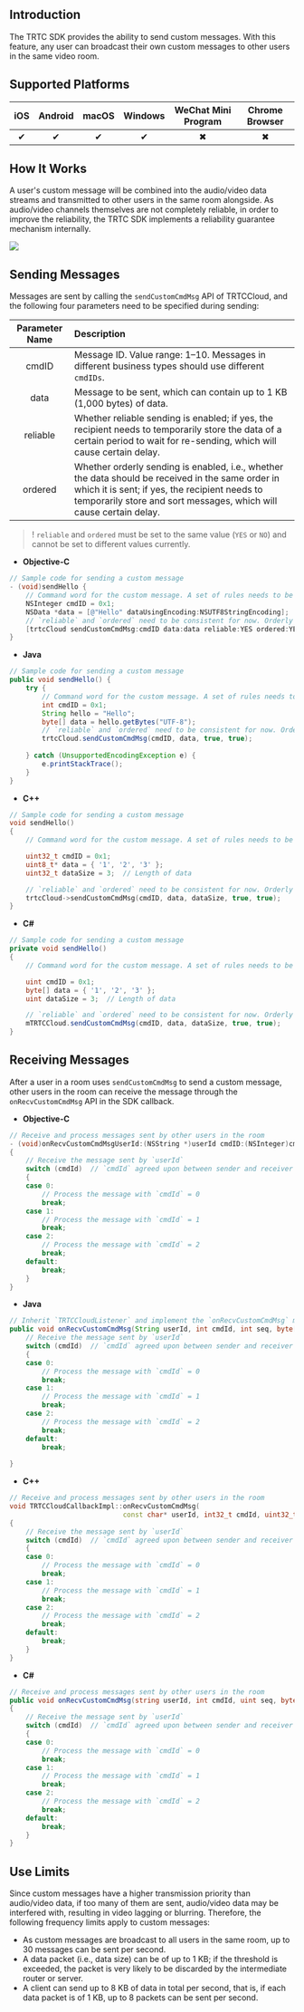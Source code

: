 ## Introduction

The TRTC SDK provides the ability to send custom messages. With this feature, any user can broadcast their own custom messages to other users in the same video room.

## Supported Platforms

| iOS | Android | macOS | Windows | WeChat Mini Program | Chrome Browser |
|:-------:|:-------:|:-------:|:-------:|:-------:|:-------:|
|     ✔  |    ✔    |    ✔   |    ✔    |    ✖    |   ✖    |

## How It Works
A user's custom message will be combined into the audio/video data streams and transmitted to other users in the same room alongside. As audio/video channels themselves are not completely reliable, in order to improve the reliability, the TRTC SDK implements a reliability guarantee mechanism internally.

![](https://main.qcloudimg.com/raw/cc11b0e81970929ef28d2074c8297753.jpg)

## Sending Messages

Messages are sent by calling the `sendCustomCmdMsg` API of TRTCCloud, and the following four parameters need to be specified during sending:


| Parameter Name | Description |
|:--------:|:--------------|
| cmdID | Message ID. Value range: 1–10. Messages in different business types should use different `cmdIDs`. |
| data | Message to be sent, which can contain up to 1 KB (1,000 bytes) of data. |
| reliable | Whether reliable sending is enabled; if yes, the recipient needs to temporarily store the data of a certain period to wait for re-sending, which will cause certain delay. |
| ordered | Whether orderly sending is enabled, i.e., whether the data should be received in the same order in which it is sent; if yes, the recipient needs to temporarily store and sort messages, which will cause certain delay. |

>! `reliable` and `ordered` must be set to the same value (`YES` or `NO`) and cannot be set to different values currently.

- **Objective-C**

``` Objective-C
// Sample code for sending a custom message
- (void)sendHello {
    // Command word for the custom message. A set of rules needs to be customized according to the business needs. 0x1 is used as an example to send a text broadcast message
    NSInteger cmdID = 0x1;
    NSData *data = [@"Hello" dataUsingEncoding:NSUTF8StringEncoding];
    // `reliable` and `ordered` need to be consistent for now. Orderly sending is used as an example here
    [trtcCloud sendCustomCmdMsg:cmdID data:data reliable:YES ordered:YES];
}
```

- **Java**

``` java
// Sample code for sending a custom message
public void sendHello() {
    try {
        // Command word for the custom message. A set of rules needs to be customized according to the business needs. 0x1 is used as an example to send a text broadcast message
        int cmdID = 0x1;
        String hello = "Hello";
        byte[] data = hello.getBytes("UTF-8");
        // `reliable` and `ordered` need to be consistent for now. Orderly sending is used as an example here
        trtcCloud.sendCustomCmdMsg(cmdID, data, true, true);
				
    } catch (UnsupportedEncodingException e) {
        e.printStackTrace();
    }
}
```

- **C++**

``` C++
// Sample code for sending a custom message
void sendHello()
{
    // Command word for the custom message. A set of rules needs to be customized according to the business needs. 0x1 is used as an example to send a text broadcast message

    uint32_t cmdID = 0x1;
    uint8_t* data = { '1', '2', '3' };
    uint32_t dataSize = 3;  // Length of data

    // `reliable` and `ordered` need to be consistent for now. Orderly sending is used as an example here
    trtcCloud->sendCustomCmdMsg(cmdID, data, dataSize, true, true);
}
```
- **C#**

```c#
// Sample code for sending a custom message
private void sendHello()
{
    // Command word for the custom message. A set of rules needs to be customized according to the business needs. 0x1 is used as an example to send a text broadcast message

    uint cmdID = 0x1;
    byte[] data = { '1', '2', '3' };
    uint dataSize = 3;  // Length of data

    // `reliable` and `ordered` need to be consistent for now. Orderly sending is used as an example here
    mTRTCCloud.sendCustomCmdMsg(cmdID, data, dataSize, true, true);
}
```


## Receiving Messages

After a user in a room uses `sendCustomCmdMsg` to send a custom message, other users in the room can receive the message through the `onRecvCustomCmdMsg` API in the SDK callback.

- **Objective-C**

``` Objective-C
// Receive and process messages sent by other users in the room
- (void)onRecvCustomCmdMsgUserId:(NSString *)userId cmdID:(NSInteger)cmdId seq:(UInt32)seq message:(NSData *)message
{
	// Receive the message sent by `userId`
    switch (cmdId)  // `cmdId` agreed upon between sender and receiver
    {
    case 0:
        // Process the message with `cmdId` = 0
        break;
    case 1:
        // Process the message with `cmdId` = 1
        break;
    case 2:
        // Process the message with `cmdId` = 2
        break;
    default:
        break;
    }
}

```

- **Java**

``` java
// Inherit `TRTCCloudListener` and implement the `onRecvCustomCmdMsg` method to receive and process messages sent by others in the room
public void onRecvCustomCmdMsg(String userId, int cmdId, int seq, byte[] message) {
	// Receive the message sent by `userId`
    switch (cmdId)  // `cmdId` agreed upon between sender and receiver
    {
    case 0:
        // Process the message with `cmdId` = 0
        break;
    case 1:
        // Process the message with `cmdId` = 1
        break;
    case 2:
        // Process the message with `cmdId` = 2
        break;
    default:
        break;
    
}
```

- **C++**

``` C++
// Receive and process messages sent by other users in the room
void TRTCCloudCallbackImpl::onRecvCustomCmdMsg(
                            const char* userId, int32_t cmdId, uint32_t seq, const uint8_t* msg, uint32_t msgSize)
{
    // Receive the message sent by `userId`
    switch (cmdId)  // `cmdId` agreed upon between sender and receiver
    {
    case 0:
        // Process the message with `cmdId` = 0
        break;
    case 1:
        // Process the message with `cmdId` = 1
        break;
    case 2:
        // Process the message with `cmdId` = 2
        break;
    default:
        break;
    }
}
```

* **C#**

```c#
// Receive and process messages sent by other users in the room
public void onRecvCustomCmdMsg(string userId, int cmdId, uint seq, byte[] msg, uint msgSize)
{
    // Receive the message sent by `userId`
    switch (cmdId)  // `cmdId` agreed upon between sender and receiver
    {
    case 0:
        // Process the message with `cmdId` = 0
        break;
    case 1:
        // Process the message with `cmdId` = 1
        break;
    case 2:
        // Process the message with `cmdId` = 2
        break;
    default:
        break;
    }
}
```

## Use Limits

Since custom messages have a higher transmission priority than audio/video data, if too many of them are sent, audio/video data may be interfered with, resulting in video lagging or blurring. Therefore, the following frequency limits apply to custom messages:

- As custom messages are broadcast to all users in the same room, up to 30 messages can be sent per second.
- A data packet (i.e., data size) can be of up to 1 KB; if the threshold is exceeded, the packet is very likely to be discarded by the intermediate router or server.
- A client can send up to 8 KB of data in total per second, that is, if each data packet is of 1 KB, up to 8 packets can be sent per second.








